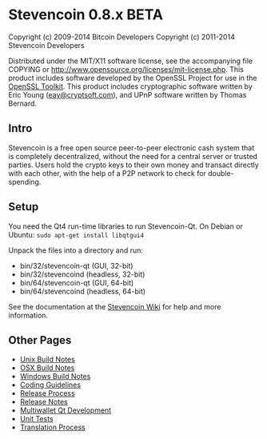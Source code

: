 Stevencoin 0.8.x BETA
====================

Copyright (c) 2009-2014 Bitcoin Developers
Copyright (c) 2011-2014 Stevencoin Developers

Distributed under the MIT/X11 software license, see the accompanying
file COPYING or http://www.opensource.org/licenses/mit-license.php.
This product includes software developed by the OpenSSL Project for use in the [OpenSSL Toolkit](http://www.openssl.org/). This product includes
cryptographic software written by Eric Young ([eay@cryptsoft.com](mailto:eay@cryptsoft.com)), and UPnP software written by Thomas Bernard.


Intro
---------------------
Stevencoin is a free open source peer-to-peer electronic cash system that is
completely decentralized, without the need for a central server or trusted
parties.  Users hold the crypto keys to their own money and transact directly
with each other, with the help of a P2P network to check for double-spending.


Setup
---------------------
You need the Qt4 run-time libraries to run Stevencoin-Qt. On Debian or Ubuntu:
	`sudo apt-get install libqtgui4`

Unpack the files into a directory and run:

- bin/32/stevencoin-qt (GUI, 32-bit)
- bin/32/stevencoind (headless, 32-bit)
- bin/64/stevencoin-qt (GUI, 64-bit)
- bin/64/stevencoind (headless, 64-bit)

See the documentation at the [Stevencoin Wiki](http://stevencoin.info)
for help and more information.


Other Pages
---------------------
- [Unix Build Notes](build-unix.md)
- [OSX Build Notes](build-osx.md)
- [Windows Build Notes](build-msw.md)
- [Coding Guidelines](coding.md)
- [Release Process](release-process.md)
- [Release Notes](release-notes.md)
- [Multiwallet Qt Development](multiwallet-qt.md)
- [Unit Tests](unit-tests.md)
- [Translation Process](translation_process.md)
